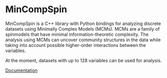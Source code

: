 # MinCompSpin

MinCompSpin is a C++ library with Python bindings for analyzing discrete datasets using Minimally Complex Models (MCMs).
MCMs are a family of spinmodels that have minimal information-theoretic complexity.
The analysis using MCMs can uncover community structures in the data while taking into account possible higher-order interactions between the variables.

At the moment, datasets with up to 128 variables can be used for analysis.

[Documentation](https://dm-lab-uva.github.io/MinCompSpin/index.html)
